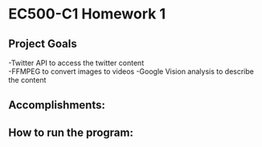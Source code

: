 # EC500-C1 Homework 1

## Project Goals
-Twitter API to access the twitter content</br  >
-FFMPEG to convert images to videos
-Google Vision analysis to describe the content




## Accomplishments:




## How to run the program:

